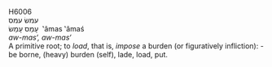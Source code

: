<body>
  <p>H6006<br>  עמשׂ    עמס  <br> עָמַס  עָמַשׂ  ‎  ‛âmas  ‛âmaś  <br><i>aw-mas‘,</i> <i>aw-mas‘ </i><br>A primitive root; to <i>load</i>, that is, <i>impose</i> a burden (or figuratively infliction): - be borne, (heavy) burden (self), lade, load, put.<br></p>
 </body>